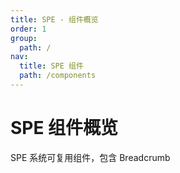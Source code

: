 ```yaml
---
title: SPE - 组件概览
order: 1
group:
  path: /
nav:
  title: SPE 组件
  path: /components
---
```


# SPE 组件概览

SPE 系统可复用组件，包含 Breadcrumb
